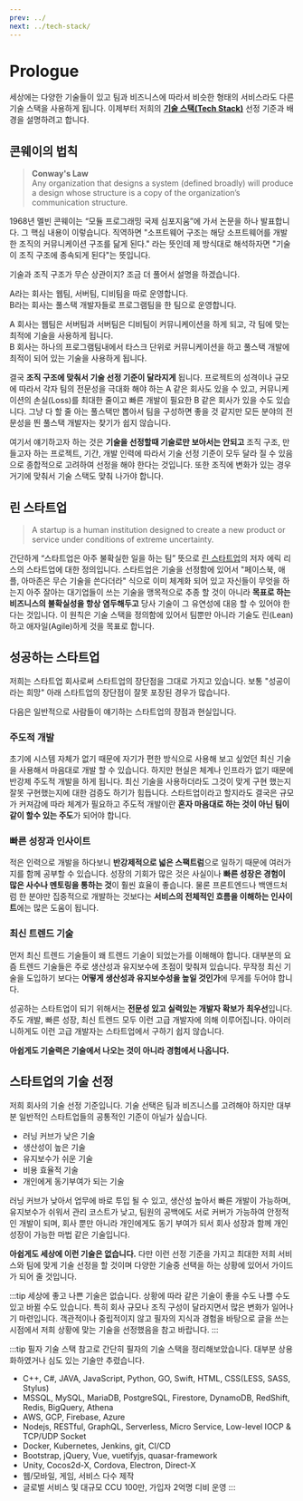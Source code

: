 ```yaml
---
prev: ../
next: ../tech-stack/
---
```


# Prologue

세상에는 다양한 기술들이 있고 팀과 비즈니스에 따라서 비슷한 형태의 서비스라도 다른 기술 스택을 사용하게 됩니다. 이제부터 저희의 **[기술 스택(Tech Stack)](/wedev/tech-stack/)** 선정 기준과 배경을 설명하려고 합니다.

## 콘웨이의 법칙

> **Conway's Law**<br>
> Any organization that designs a system (defined broadly) will produce a design whose structure is a copy of the organization’s communication structure.

1968년 멜빈 콘웨이는 “모듈 프로그래밍 국제 심포지움”에 가서 논문을 하나 발표합니다. 그 핵심 내용이 이렇습니다. 직역하면 "소프트웨어 구조는 해당 소프트웨어를 개발한 조직의 커뮤니케이션 구조를 닮게 된다." 라는 뜻인데 제 방식대로 해석하자면 "기술이 조직 구조에 종속되게 된다"는 뜻입니다.

기술과 조직 구조가 무슨 상관이지? 조금 더 풀어서 설명을 하겠습니다.

A라는 회사는 웹팀, 서버팀, 디비팀을 따로 운영합니다.<br>
B라는 회사는 풀스택 개발자들로 프로그램팀을 한 팀으로 운영합니다.

A 회사는 웹팀은 서버팀과 서버팀은 디비팀이 커뮤니케이션을 하게 되고, 각 팀에 맞는 최적에 기술을 사용하게 됩니다.<br>
B 회사는 하나의 프로그램팀내에서 타스크 단위로 커뮤니케이션을 하고 풀스택 개발에 최적이 되어 있는 기술을 사용하게 됩니다.

결국 **조직 구조에 맞춰서 기술 선정 기준이 달라지게** 됩니다. 프로젝트의 성격이나 규모에 따라서 각자 팀의 전문성을 극대화 해야 하는 A 같은 회사도 있을 수 있고, 커뮤니케이션의 손실(Loss)를 최대한 줄이고 빠른 개발이 필요한 B 같은 회사가 있을 수도 있습니다. 그냥 다 할 줄 아는 풀스택만 뽑아서 팀을 구성하면 좋을 것 같지만 모든 분야의 전문성을 띈 풀스택 개발자는 찾기가 쉽지 않습니다.

여기서 얘기하고자 하는 것은 **기술을 선정할때 기술로만 보아서는 안되고** 조직 구조, 만들고자 하는 프로젝트, 기간, 개발 인력에 따라서 기술 선정 기준이 모두 달라 질 수 있음으로 종합적으로 고려하여 선정을 해야 한다는 것입니다. 또한 조직에 변화가 있는 경우 거기에 맞춰서 기술 스택도 맞춰 나가야 합니다.


## 린 스타트업

> A startup is a human institution designed to create a new product or service under conditions of extreme uncertainty.

간단하게 “스타트업은 아주 불확실한 일을 하는 팀” 뜻으로 [린 스타트업](http://theleanstartup.com/book)의 저자 에릭 리스의 스타트업에 대한 정의입니다. 스타트업은 기술을 선정함에 있어서 "페이스북, 애플, 아마존은 무슨 기술을 쓴다더라" 식으로 이미 체계화 되어 있고 자신들이 무엇을 하는지 아주 잘아는 대기업들이 쓰는 기술을 맹목적으로 추종 할 것이 아니라 **목표로 하는 비즈니스의 불확실성을 항상 염두해두고** 당사 기술이 그 유연성에 대응 할 수 있어야 한다는 것입니다. 이 원칙은 기술 스택을 정의함에 있어서 팀뿐만 아니라 기술도 린(Lean)하고 애자일(Agile)하게 것을 목표로 합니다.


## 성공하는 스타트업

저희는 스타트업 회사로써 스타트업의 장단점을 그대로 가지고 있습니다. 보통 "성공이라는 희망" 아래 스타트업의 장단점이 잘못 포장된 경우가 많습니다.<br>

다음은 일반적으로 사람들이 얘기하는 스타트업의 장점과 현실입니다.

### 주도적 개발

초기에 시스템 자체가 없기 때문에 자기가 편한 방식으로 사용해 보고 싶었던 최신 기술을 사용해서 마음대로 개발 할 수 있습니다. 하지만 현실은 체계나 인프라가 없기 때문에 반강제 주도적 개발을 하게 됩니다. 최신 기술을 사용하더라도 그것이 맞게 구현 했는지 잘못 구현했는지에 대한 검증도 하기가 힘듭니다. 스타트업이라고 할지라도 결국은 규모가 커져감에 따라 체계가 필요하고 주도적 개발이란 **혼자 마음대로 하는 것이 아닌 팀이 같이 할수 있는 주도**가 되어야 합니다.

### 빠른 성장과 인사이트

적은 인력으로 개발을 하다보니 **반강제적으로 넓은 스팩트럼**으로 일하기 때문에 여러가지를 함께 공부할 수 있습니다. 성장의 기회가 많은 것은 사실이나 **빠른 성장은 경험이 많은 사수나 멘토링을 통하는 것**이 훨씬 효율이 좋습니다. 물론 프론트엔드나 백앤드처럼 한 분야만 집중적으로 개발하는 것보다는 **서비스의 전체적인 흐름을 이해하는 인사이트**에는 많은 도움이 됩니다.

### 최신 트렌드 기술

먼저 최신 트렌드 기술들이 왜 트렌드 기술이 되었는가를 이해해야 합니다. 대부분의 요즘 트렌드 기술들은 주로 생산성과 유지보수에 초점이 맞춰져 있습니다. 무작정 최신 기술을 도입하기 보다는 **어떻게 생산성과 유지보수성을 높일 것인가**에 무게를 두어야 합니다.

성공하는 스타트업이 되기 위해서는 **전문성 있고 실력있는 개발자 확보가 최우선**입니다. 주도 개발, 빠른 성장, 최신 트렌드 모두 이런 고급 개발자에 의해 이루어집니다. 아이러니하게도 이런 고급 개발자는 스타트업에서 구하기 쉽지 않습니다.

**아쉽게도 기술력은 기술에서 나오는 것이 아니라 경험에서 나옵니다.**


## 스타트업의 기술 선정

저희 회사의 기술 선정 기준입니다. 기술 선택은 팀과 비즈니스를 고려해야 하지만 대부분 일반적인 스타트업들의 공통적인 기준이 아닐가 싶습니다.

* 러닝 커브가 낮은 기술
* 생산성이 높은 기술
* 유지보수가 쉬운 기술
* 비용 효율적 기술
* 개인에게 동기부여가 되는 기술

러닝 커브가 낮아서 업무에 바로 투입 될 수 있고, 생산성 높아서 빠른 개발이 가능하며, 유지보수가 쉬워서 관리 코스트가 낮고, 팀원의 공백에도 서로 커버가 가능하여 안정적인 개발이 되며, 회사 뿐만 아니라 개인에게도 동기 부여가 되서 회사 성장과 함께 개인 성장이 가능한 마법 같은 기술입니다.

**아쉽게도 세상에 이런 기술은 없습니다.** 다만 이런 선정 기준을 가지고 최대한 저희 서비스와 팀에 맞게 기술 선정을 할 것이며 다양한 기술중 선택을 하는 상황에 있어서 가이드가 되어 줄 것입니다.


:::tip
세상에 좋고 나쁜 기술은 없습니다. 상황에 따라 같은 기술이 좋을 수도 나쁠 수도 있고 바뀔 수도 있습니다. 특히 회사 규모나 조직 구성이 달라지면서 많은 변화가 일어나기 마련입니다. 객관적이나 중립적이지 않고 필자의 지식과 경험을 바탕으로 글을 쓰는 시점에서 저희 상황에 맞는 기술을 선정했음을 참고 바랍니다.
:::

:::tip 필자 기술 스택
참고로 간단히 필자의 기술 스택을 정리해보았습니다. 대부분 상용화하였거나 심도 있는 기술만 추렸습니다.

* C++, C#, JAVA, JavaScript, Python, GO, Swift, HTML, CSS(LESS, SASS, Stylus)
* MSSQL, MySQL, MariaDB, PostgreSQL, Firestore, DynamoDB, RedShift, Redis, BigQuery, Athena
* AWS, GCP, Firebase, Azure
* Nodejs, RESTful, GraphQL, Serverless, Micro Service, Low-level IOCP & TCP/UDP Socket
* Docker, Kubernetes, Jenkins, git, CI/CD
* Bootstrap, jQuery, Vue, vuetifyjs, quasar-framework
* Unity, Cocos2d-X, Cordova, Electron, Direct-X
* 웹/모바일, 게임, 서비스 다수 제작
* 글로벌 서비스 및 대규모 CCU 100만, 가입자 2억명 디비 운영
:::


